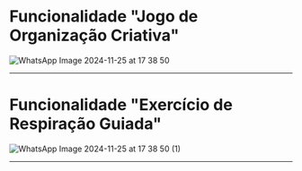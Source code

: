 # Funcionalidade "Jogo de Organização Criativa"

![WhatsApp Image 2024-11-25 at 17 38 50](https://github.com/user-attachments/assets/1dcedcff-d849-4002-a8fd-10a92def09b5)

------

# Funcionalidade "Exercício de Respiração Guiada"

![WhatsApp Image 2024-11-25 at 17 38 50 (1)](https://github.com/user-attachments/assets/5e60b356-2ddf-4569-801f-92164bc730ca)

------
